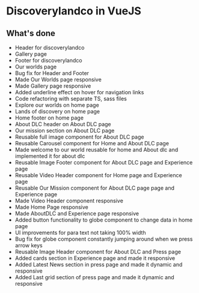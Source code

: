 # Discoverylandco in VueJS

## What's done
* Header for discoverylandco
* Gallery page
* Footer for discoverylandco
* Our worlds page
* Bug fix for Header and Footer
* Made Our Worlds page responsive
* Made Gallery page responsive
* Added underline effect on hover for navigation links
* Code refactoring with separate TS, sass files
* Explore our worlds on home page
* Lands of discovery on home page
* Home footer on home page
* About DLC header on About DLC page
* Our mission section on About DLC page
* Reusable full image component for About DLC page
* Reusable Carousel component for Home and About DLC page
* Made welcome to our world reusable for home and About dlc and implemented it for about dlc
* Reusable Image Footer component for About DLC page and Experience page
* Reusable Video Header component for Home page and Experience page
* Reusable Our Mission component for About DLC page page and Experience page
* Made Video Header component responsive
* Made Home Page responsive
* Made AboutDLC and Experience page responsive
* Added button functionality to globe component to change data in home page
* UI improvements for para text not taking 100% width
* Bug fix for globe component constantly jumping around when we press arrow keys
* Reusable Image Header component for About DLC and Press page
* Added cards section in Experience page and made it responsive
* Added Latest News section in press page and made it dynamic and responsive
*  Added Last grid section of press page and made it dynamic and responsive